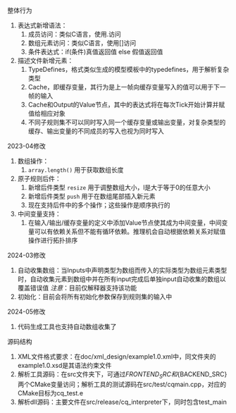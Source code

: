 整体行为

1. 表达式新增语法：
    1. 成员访问：类似C语言，使用.访问
    2. 数组元素访问：类似C语言，使用[]访问
    3. 条件表达式：if(条件)真值返回值 else 假值返回值
2. 描述文件新增元素：
    1. TypeDefines，格式类似生成的模型模板中的typedefines，用于解析复杂类型
    2. Cache，即缓存变量，其行为是上一帧向缓存变量写入的值可以用于下一帧的输入
    3. Cache和Output的Value节点，其中的表达式将在每次Tick开始计算并赋值给相应对象
    4. 不同子规则集不可以同时写入同一个缓存变量或输出变量，对复杂类型的缓存、输出变量的不同成员的写入也视为同时写入

2023-04修改

1. 数组操作：
   1. `array.length()` 用于获取数组长度
2. 原子规则后件：
   1. 新增后件类型 `resize` 用于调整数组大小，l是大于等于0的任意大小
   2. 新增后件类型 `push` 用于在数组尾部插入新元素
   3. 现在支持后件中的多个操作；这些操作是顺序执行的
3. 中间变量支持：
   1. 在输入/输出/缓存变量的定义中添加Value节点使其成为中间变量，中间变量可以有依赖关系但不能有循环依赖。推理机会自动根据依赖关系对赋值操作进行拓扑排序

2024-03修改

1. 自动收集数组：当Inputs中声明类型为数组而传入的实际类型为数组元素类型时，自动收集元素到数组中并在所有input完成后单独input自动收集的数组以覆盖错误值
   *注意*：目前仅解释器支持该功能
2. 初始化：目前会将所有初始化参数保存到规则集的输入中

2024-05修改

1. 代码生成工具也支持自动数组收集了

源码结构

1. XML文件格式要求：在doc/xml_design/example1.0.xml中，同文件夹的example1.0.xsd是其语法约束文件
2. 解析工具源码：在src文件夹下，可通过${FRONTEND_SRC}和${BACKEND_SRC}两个CMake变量访问；解析工具的测试源码在src/test/cqmain.cpp，对应的CMake目标为cq_test.e
3. 解析dll源码：主要文件在src/release/cq_interpreter下，同时包含test_main